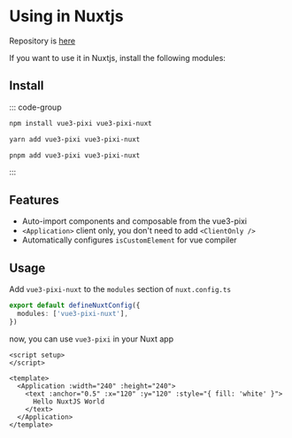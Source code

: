 # Using in Nuxtjs

Repository is [here](https://github.com/hairyf/vue3-pixi/tree/main/packages/vue3-pixi-nuxt)

If you want to use it in Nuxtjs, install the following modules:


## Install

::: code-group

```bash [npm]
npm install vue3-pixi vue3-pixi-nuxt
```

```bash [yarn]
yarn add vue3-pixi vue3-pixi-nuxt
```

```bash [pnpm]
pnpm add vue3-pixi vue3-pixi-nuxt
```

:::

## Features

- Auto-import components and composable from the vue3-pixi
- `<Application>` client only, you don't need to add `<ClientOnly />`
- Automatically configures `isCustomElement` for vue compiler

## Usage

Add `vue3-pixi-nuxt` to the `modules` section of `nuxt.config.ts`

```ts
export default defineNuxtConfig({
  modules: ['vue3-pixi-nuxt'],
})
```

now, you can use `vue3-pixi` in your Nuxt app

```vue
<script setup>
</script>

<template>
  <Application :width="240" :height="240">
    <text :anchor="0.5" :x="120" :y="120" :style="{ fill: 'white' }">
      Hello NuxtJS World
    </text>
  </Application>
</template>
```